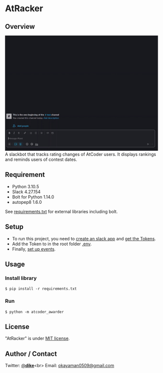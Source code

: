 # AtRacker



## Overview
![demo](demo.gif)
A slackbot that tracks rating changes of AtCoder users. It displays rankings and reminds users of contest dates.

## Requirement
- Python 3.10.5
- Slack 4.27.154
- Bolt for Python 1.14.0
- autopep8 1.6.0

See [requirements.txt](requirements.txt) for external libraries including bolt.

## Setup
- To run this project, you need to [create an slack app](https://slack.dev/bolt-python/tutorial/getting-started#:~:text=over%20HTTP.-,Create%20an%20app,-First%20thing%E2%80%99s%20first) and [get the Tokens](https://slack.dev/bolt-python/tutorial/getting-started#:~:text=configuring%20your%20app%20%F0%9F%94%A9-,Tokens%20and%20installing%20apps,-Slack%20apps%20use).
- Add the Token to <your token> in the root folder [.env](/.env).
- Finally, [set up events](https://slack.dev/bolt-python/tutorial/getting-started#:~:text=up%20and%20running.%20%F0%9F%8E%89-,Setting%20up%20events,-Your%20app%20behaves).

## Usage


### Install library
```
$ pip install -r requirements.txt
```
### Run
```
$ python -m atcoder_awarder
```

## License
"AtRacker" is under [MIT license](https://en.wikipedia.org/wiki/MIT_License).

## Author / Contact
Twitter: [@__dike__](https://twitter.com/__dike__)<br>
Email: [okayaman0509@gmail.com](okayaman0509@gmail.com)